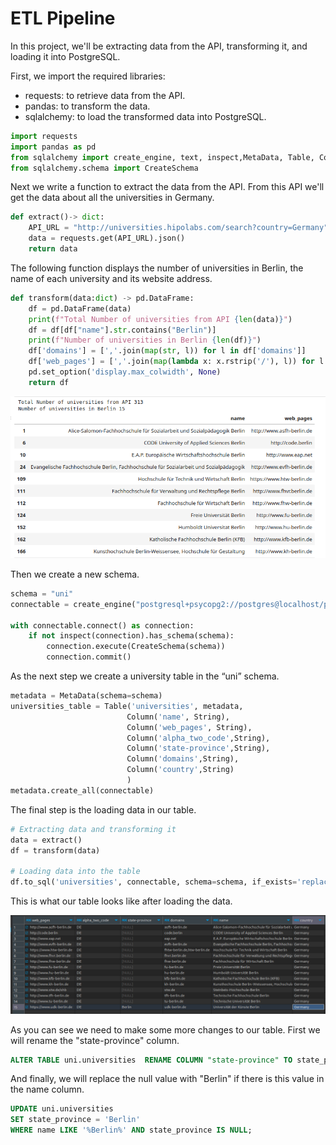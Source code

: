# ETL Pipeline 

In this project, we'll be extracting data from the API, transforming it, and loading it into PostgreSQL.

First, we import the required libraries:
- requests: to retrieve data from the API.
- pandas: to transform the data.
- sqlalchemy: to load the transformed data into PostgreSQL.

````python
import requests
import pandas as pd
from sqlalchemy import create_engine, text, inspect,MetaData, Table, Column, String
from sqlalchemy.schema import CreateSchema
````
Next we write a function to extract the data from the API. From this API we'll get the data about all the universities in Germany.

````python
def extract()-> dict:
    API_URL = "http://universities.hipolabs.com/search?country=Germany"
    data = requests.get(API_URL).json()
    return data
````
The following function displays the number of universities in Berlin, the name of each university and its website address.
````python
def transform(data:dict) -> pd.DataFrame:
    df = pd.DataFrame(data)
    print(f"Total Number of universities from API {len(data)}")
    df = df[df["name"].str.contains("Berlin")]
    print(f"Number of universities in Berlin {len(df)}")
    df['domains'] = [','.join(map(str, l)) for l in df['domains']]
    df['web_pages'] = [','.join(map(lambda x: x.rstrip('/'), l)) for l in df['web_pages']]
    pd.set_option('display.max_colwidth', None)
    return df
````
![berlin_uni](/Python/ETL/images/berlin_uni.png)

Then we create a new schema. 

````python
schema = "uni"
connectable = create_engine("postgresql+psycopg2://postgres@localhost/postgres")

with connectable.connect() as connection:
    if not inspect(connection).has_schema(schema):
        connection.execute(CreateSchema(schema))
        connection.commit()
````
As the next step we create a university table in the “uni” schema. 

````python
metadata = MetaData(schema=schema)
universities_table = Table('universities', metadata,
                          Column('name', String),
                          Column('web_pages', String),
                          Column('alpha_two_code',String),
                          Column('state-province',String),
                          Column('domains',String),
                          Column('country',String)
                          )
metadata.create_all(connectable)
````
 The final step is the loading data in our table.
 
````python
# Extracting data and transforming it
data = extract()
df = transform(data)

# Loading data into the table
df.to_sql('universities', connectable, schema=schema, if_exists='replace', index=False)
````
This is what our table looks like after loading the data.

![uni_table](/Python/ETL/images/uni_table.png)

As you can see we need to make some more changes to our table.
First we will rename the "state-province" column.

````sql
ALTER TABLE uni.universities  RENAME COLUMN "state-province" TO state_province;
````

And finally, we will replace the null value with "Berlin" if there is this value in the name column.

````sql
UPDATE uni.universities 
SET state_province = 'Berlin'
WHERE name LIKE '%Berlin%' AND state_province IS NULL;
````
